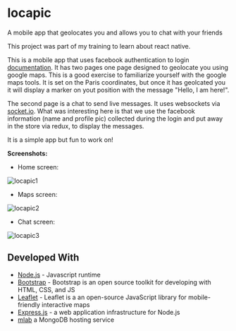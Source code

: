 # locapic
A mobile app that geolocates you and allows you to chat with your friends


This project was part of my training to learn about react native.

This is a mobile app that uses facebook authentication to login [documentation](https://developers.facebook.com/).
It has two pages one page designed to geolocate you using google maps. This is a good exercise to familiarize yourself with the google maps tools. It is set on the Paris coordinates, but once it has geolcated you it will display a marker on yout position with the message "Hello, I am here!".

The second page is a chat to send live messages. It uses websockets via [socket.io](https://socket.io/). What was interesting here is that we use the facebook information (name and profile pic) collected during the login and put away in the store via redux, to display the messages.

It is a simple app but fun to work on!

**Screenshots:**
* Home screen:


![locapic1](https://i.ibb.co/f8st6Ny/Screenshot-20190613-120152-Expo.jpg)

* Maps screen:


![locapic2](https://i.ibb.co/jVJKt75/Screenshot-20190613-120141-Expo.jpg)

* Chat screen:


![locapic3](https://i.ibb.co/N9sXL1L/Screenshot-20190613-120116-Expo.jpg)

## Developed With

* [Node.js](https://nodejs.org/en/) - Javascript runtime
* [Bootstrap](https://getbootstrap.com/) - Bootstrap is an open source toolkit for developing with HTML, CSS, and JS
* [Leaflet](https://leafletjs.com/) - Leaflet is a an open-source JavaScript library for mobile-friendly interactive maps
* [Express.js](https://expressjs.com/fr/) - a web application infrastructure for Node.js
* [mlab](https://mlab.com/) a MongoDB hosting service

